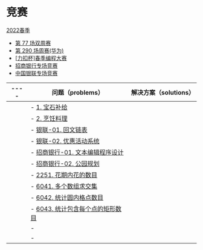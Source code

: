 # 竞赛
[2022春季](src/contest/spring2022.rs)
- [第 77 场双周赛](https://leetcode-cn.com/contest/biweekly-contest-77/)
- [第 290 场周赛(华为)](https://leetcode-cn.com/contest/weekly-contest-290/)
- [[力扣杯]春季编程大赛](https://leetcode-cn.com/contest/season/2022-spring)
- [招商银行专场竞赛](https://leetcode-cn.com/contest/cmbchina-2022spring )
- [中国银联专场竞赛](https://leetcode-cn.com/contest/cnunionpay-2022spring/)


|  ----  | 问题（problems）  | 解决方案（solutions）  |    
|  ----  | ----  | ----  |
| | - [1. 宝石补给](https://leetcode-cn.com/contest/season/2022-spring/problems/WHnhjV/ ) |  |   
| | - [2. 烹饪料理](https://leetcode-cn.com/contest/season/2022-spring/problems/UEcfPD/ ) |  |  
| | - [银联-01. 回文链表](https://leetcode-cn.com/contest/cnunionpay-2022spring/problems/D7rekZ/ ) |  |  
| | - [银联-02. 优惠活动系统](https://leetcode-cn.com/contest/cnunionpay-2022spring/problems/kDPV0f/ ) |  |  
| | - [招商银行-01. 文本编辑程序设计](https://leetcode-cn.com/contest/cmbchina-2022spring/problems/fWcPGC/) | |   
| | - [招商银行-02. 公园规划](https://leetcode-cn.com/contest/cmbchina-2022spring/problems/ReWLAw/) | |   
| | - [2251. 花期内花的数目](https://leetcode-cn.com/problems/number-of-flowers-in-full-bloom/ ) |  |  
| | - [6041. 多个数组求交集](https://leetcode-cn.com/problems/intersection-of-multiple-arrays/ ) |  |  
| | - [6042. 统计圆内格点数目](https://leetcode-cn.com/problems/count-lattice-points-inside-a-circle/ ) |  |  
| | - [6043. 统计包含每个点的矩形数目](https://leetcode-cn.com/contest/weekly-contest-290/problems/count-number-of-rectangles-containing-each-point/ ) |  |  
| | - []() |  |  
| | - []() |  |  
